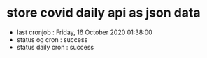 # store covid daily api as json data

- last cronjob : Friday, 16 October 2020 01:38:00
- status og cron : success
- status daily cron : success
      
      
